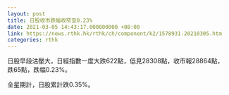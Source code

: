 ```yaml
---
layout: post
title: 日股收市跌幅收窄至0.23%
date: 2021-03-05 14:43:17.000000000 +08:00
link: https://news.rthk.hk/rthk/ch/component/k2/1578931-20210305.htm
categories: rthk
---
```


日股早段沽壓大，日經指數一度大跌622點，低見28308點，收市報28864點，跌65點，跌幅0.23%。

全星期計，日股累計跌0.35%。
